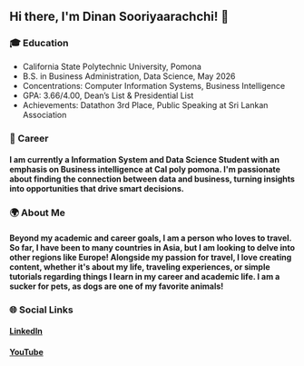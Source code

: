 ## Hi there, I'm Dinan Sooriyaarachchi! 👋
### 🎓 Education
- California State Polytechnic University, Pomona
- B.S. in Business Administration, Data Science, May 2026
- Concentrations: Computer Information Systems, Business Intelligence
- GPA: 3.66/4.00, Dean’s List & Presidential List
- Achievements: Datathon 3rd Place, Public Speaking at Sri Lankan Association
### 💼 Career
#### I am currently a Information System and Data Science Student with an emphasis on Business intelligence at Cal poly pomona. I'm passionate about finding the connection between data and business, turning insights into opportunities that drive smart decisions.

### 🌍 About Me
#### Beyond my academic and career goals, I am a person who loves to travel. So far, I have been to many countries in Asia, but I am looking to delve into other regions like Europe! Alongside my passion for travel, I love creating content, whether it's about my life, traveling experiences, or simple tutorials regarding things I learn in my career and academic life. I am a sucker for pets, as dogs are one of my favorite animals!

### 🌐 Social Links
#### [LinkedIn](https://www.linkedin.com/in/dinans/)
#### [YouTube](https://www.youtube.com/@Dinans2003/videos)
